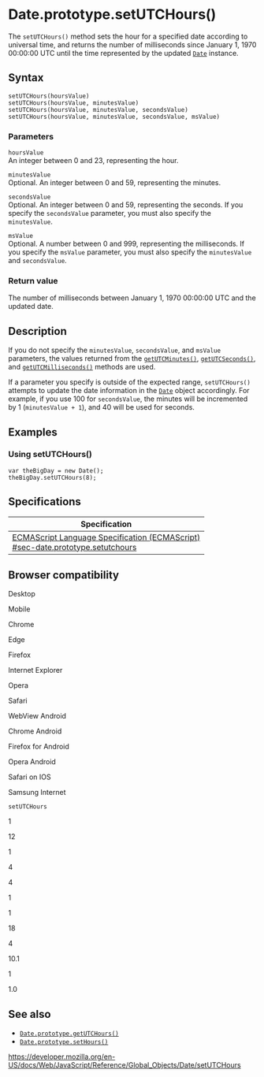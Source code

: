 # Date.prototype.setUTCHours()

The `setUTCHours()` method sets the hour for a specified date according to universal time, and returns the number of milliseconds since January 1, 1970 00:00:00 UTC until the time represented by the updated [`Date`](../date) instance.

## Syntax

    setUTCHours(hoursValue)
    setUTCHours(hoursValue, minutesValue)
    setUTCHours(hoursValue, minutesValue, secondsValue)
    setUTCHours(hoursValue, minutesValue, secondsValue, msValue)

### Parameters

`hoursValue`  
An integer between 0 and 23, representing the hour.

`minutesValue`  
Optional. An integer between 0 and 59, representing the minutes.

`secondsValue`  
Optional. An integer between 0 and 59, representing the seconds. If you specify the `secondsValue` parameter, you must also specify the `minutesValue`.

`msValue`  
Optional. A number between 0 and 999, representing the milliseconds. If you specify the `msValue` parameter, you must also specify the `minutesValue` and `secondsValue`.

### Return value

The number of milliseconds between January 1, 1970 00:00:00 UTC and the updated date.

## Description

If you do not specify the `minutesValue`, `secondsValue`, and `msValue` parameters, the values returned from the [`getUTCMinutes()`](getutcminutes), [`getUTCSeconds()`](getutcseconds), and [`getUTCMilliseconds()`](getutcmilliseconds) methods are used.

If a parameter you specify is outside of the expected range, `setUTCHours()` attempts to update the date information in the [`Date`](../date) object accordingly. For example, if you use 100 for `secondsValue`, the minutes will be incremented by 1 (`minutesValue + 1`), and 40 will be used for seconds.

## Examples

### Using setUTCHours()

    var theBigDay = new Date();
    theBigDay.setUTCHours(8);

## Specifications

<table><thead><tr class="header"><th>Specification</th></tr></thead><tbody><tr class="odd"><td><a href="https://tc39.es/ecma262/#sec-date.prototype.setutchours">ECMAScript Language Specification (ECMAScript)<br />
<span class="small">#sec-date.prototype.setutchours</span></a></td></tr></tbody></table>

## Browser compatibility

Desktop

Mobile

Chrome

Edge

Firefox

Internet Explorer

Opera

Safari

WebView Android

Chrome Android

Firefox for Android

Opera Android

Safari on IOS

Samsung Internet

`setUTCHours`

1

12

1

4

4

1

1

18

4

10.1

1

1.0

## See also

-   [`Date.prototype.getUTCHours()`](getutchours)
-   [`Date.prototype.setHours()`](sethours)

<a href="https://developer.mozilla.org/en-US/docs/Web/JavaScript/Reference/Global_Objects/Date/setUTCHours" class="_attribution-link">https://developer.mozilla.org/en-US/docs/Web/JavaScript/Reference/Global_Objects/Date/setUTCHours</a>
